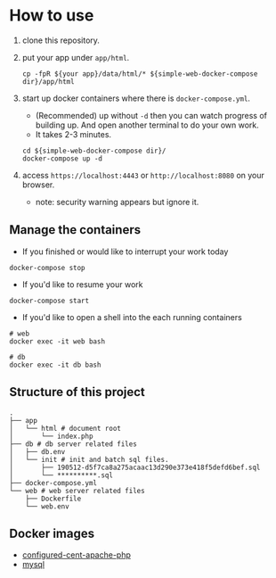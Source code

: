 # How to use

1. clone this repository.
1. put your app under `app/html`.

   ```shell
   cp -fpR ${your app}/data/html/* ${simple-web-docker-compose dir}/app/html
   ```
1. start up docker containers where there is `docker-compose.yml`.

   - (Recommended) up without `-d` then you can watch progress of building up. And open another terminal to do your own work.
   - It takes 2-3 minutes.

   ```shell
   cd ${simple-web-docker-compose dir}/
   docker-compose up -d
   ```

1. access `https://localhost:4443` or `http://localhost:8080` on your browser.
   - note: security warning appears but ignore it.

## Manage the containers

- If you finished or would like to interrupt your work today

```shell
docker-compose stop
```

- If you'd like to resume your work

```shell
docker-compose start
```

- If you'd like to open a shell into the each running containers

```shell
# web
docker exec -it web bash

# db
docker exec -it db bash
```

## Structure of this project

```shell
.
├── app
│   └── html # document root
│       └── index.php
├── db # db server related files
│   ├── db.env
│   └── init # init and batch sql files.
│       ├── 190512-d5f7ca8a275acaac13d290e373e418f5defd6bef.sql
│       └── **********.sql
├── docker-compose.yml
└── web # web server related files
    ├── Dockerfile
    └── web.env
```

## Docker images

- [configured-cent-apache-php](https://hub.docker.com/r/mizushou/configured-cent-apache-php)
- [mysql](https://hub.docker.com/_/mysql)
